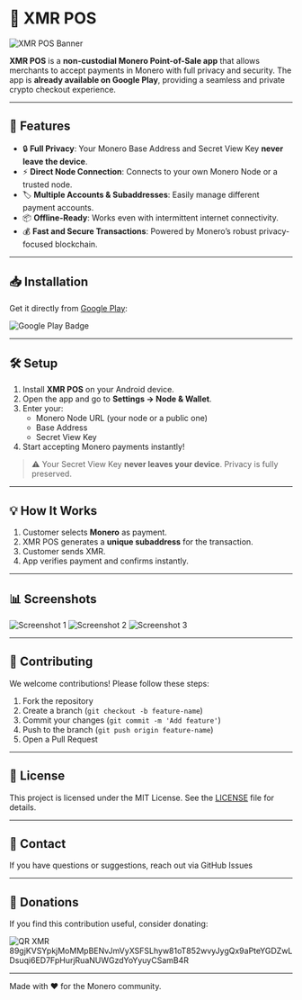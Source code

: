 # 🚀 XMR POS

![XMR POS Banner](images/logo1.png)

**XMR POS** is a **non-custodial Monero Point-of-Sale app** that allows merchants to accept payments in Monero with full privacy and security. The app is **already available on Google Play**, providing a seamless and private crypto checkout experience.

---

## 📲 Features

- 🔒 **Full Privacy**: Your Monero Base Address and Secret View Key **never leave the device**.
- ⚡ **Direct Node Connection**: Connects to your own Monero Node or a trusted node.
- 🏷️ **Multiple Accounts & Subaddresses**: Easily manage different payment accounts.
- 📦 **Offline-Ready**: Works even with intermittent internet connectivity.
- 💰 **Fast and Secure Transactions**: Powered by Monero’s robust privacy-focused blockchain.

---

## 📥 Installation

Get it directly from [Google Play](https://play.google.com/store/apps/details?id=cl.icripto.xmrpos):

![Google Play Badge](images/google-play-badge-logo-svgrepo-com.png)

---

## 🛠️ Setup

1. Install **XMR POS** on your Android device.
2. Open the app and go to **Settings → Node & Wallet**.
3. Enter your:
    - Monero Node URL (your node or a public one)
    - Base Address
    - Secret View Key
4. Start accepting Monero payments instantly!

> ⚠️ Your Secret View Key **never leaves your device**. Privacy is fully preserved.

---

## 💡 How It Works


1. Customer selects **Monero** as payment.
2. XMR POS generates a **unique subaddress** for the transaction.
3. Customer sends XMR.
4. App verifies payment and confirms instantly.

---

## 📊 Screenshots

![Screenshot 1](images/pos.jpeg)
![Screenshot 2](images/setup.jpeg)
![Screenshot 3](images/qrcode.jpeg)

---

## 🤝 Contributing

We welcome contributions! Please follow these steps:

1. Fork the repository
2. Create a branch (`git checkout -b feature-name`)
3. Commit your changes (`git commit -m 'Add feature'`)
4. Push to the branch (`git push origin feature-name`)
5. Open a Pull Request

---

## 📄 License

This project is licensed under the MIT License. See the [LICENSE](LICENSE) file for details.

---

## 💬 Contact

If you have questions or suggestions, reach out via GitHub Issues

---

## 💬 Donations

If you find this contribution useful, consider donating:

![QR XMR](images/qrcode_xmr.png)
89gjKVSYpkjMoMMpBENvJmVyXSFSLhyw81oT852wvyJygQx9aPteYGDZwLDsuqi6ED7FpHurjRuaNUWGzdYoYyuyCSamB4R


---

Made with ❤️ for the Monero community.
